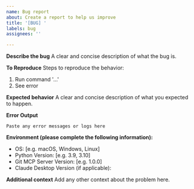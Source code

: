 ```yaml
---
name: Bug report
about: Create a report to help us improve
title: '[BUG] '
labels: bug
assignees: ''

---
```


**Describe the bug**
A clear and concise description of what the bug is.

**To Reproduce**
Steps to reproduce the behavior:
1. Run command '...'
2. See error

**Expected behavior**
A clear and concise description of what you expected to happen.

**Error Output**
```
Paste any error messages or logs here
```

**Environment (please complete the following information):**
 - OS: [e.g. macOS, Windows, Linux]
 - Python Version: [e.g. 3.9, 3.10]
 - Git MCP Server Version: [e.g. 1.0.0]
 - Claude Desktop Version (if applicable): 

**Additional context**
Add any other context about the problem here.